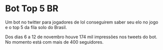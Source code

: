 # Bot Top 5 BR
Um bot no twitter para jogadores de lol conseguirem saber seu elo no jogo e o top 5 da fila solo do Brasil.

 Dos dias 6 a 12 de novembro houve 174 mil impressões nos tweets do bot. No momento está com mais de 400 seguidores.
 
 
